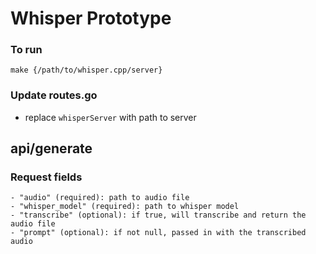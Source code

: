# Whisper Prototype

### To run
`make {/path/to/whisper.cpp/server}`

### Update routes.go
- replace `whisperServer` with path to server

## api/generate
### Request fields
    - "audio" (required): path to audio file
    - "whisper_model" (required): path to whisper model
    - "transcribe" (optional): if true, will transcribe and return the audio file
    - "prompt" (optional): if not null, passed in with the transcribed audio
